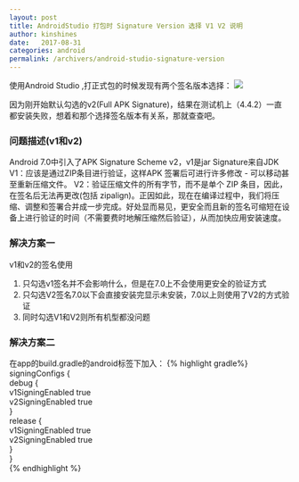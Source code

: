 ```yaml
---
layout: post
title: AndroidStudio 打包时 Signature Version 选择 V1 V2 说明
author: kinshines
date:   2017-08-31
categories: android
permalink: /archivers/android-studio-signature-version
---
```


<p class="lead">使用Android Studio ,打正式包的时候发现有两个签名版本选择：

<img src="https://kinshines.github.io/img/android-dev/signature_version.png"/>

因为刚开始默认勾选的v2(Full APK Signature)，结果在测试机上（4.4.2）一直都安装失败，想着和那个选择签名版本有关系，那就查查吧。</p>

### 问题描述(v1和v2)
Android 7.0中引入了APK Signature Scheme v2，v1是jar Signature来自JDK
V1：应该是通过ZIP条目进行验证，这样APK 签署后可进行许多修改 - 可以移动甚至重新压缩文件。
V2：验证压缩文件的所有字节，而不是单个 ZIP 条目，因此，在签名后无法再更改(包括 zipalign)。正因如此，现在在编译过程中，我们将压缩、调整和签署合并成一步完成。好处显而易见，更安全而且新的签名可缩短在设备上进行验证的时间（不需要费时地解压缩然后验证），从而加快应用安装速度。

### 解决方案一
v1和v2的签名使用
1. 只勾选v1签名并不会影响什么，但是在7.0上不会使用更安全的验证方式
2. 只勾选V2签名7.0以下会直接安装完显示未安装，7.0以上则使用了V2的方式验证
3. 同时勾选V1和V2则所有机型都没问题

### 解决方案二
在app的build.gradle的android标签下加入：
{% highlight gradle%}
signingConfigs {  
    debug {  
        v1SigningEnabled true  
        v2SigningEnabled true  
    }  
    release {  
        v1SigningEnabled true  
        v2SigningEnabled true  
    }  
}  
{% endhighlight %}